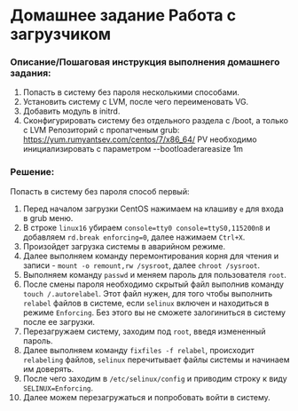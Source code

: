 # Домашнее задание Работа с загрузчиком

### Описание/Пошаговая инструкция выполнения домашнего задания:
1. Попасть в систему без пароля несколькими способами.
2. Установить систему с LVM, после чего переименовать VG.
3. Добавить модуль в initrd. 
4. Сконфигурировать систему без отдельного раздела с /boot, 
а только с LVM Репозиторий с пропатченым grub: https://yum.rumyantsev.com/centos/7/x86_64/ PV 
необходимо инициализировать с параметром --bootloaderareasize 1m

### Решение:
Попасть в систему без пароля способ первый:
1. Перед началом загрузки CentOS нажимаем на клашиву ```e``` для входа в grub меню.
2. В строке ```linux16``` убираем ```console=tty0 console=ttyS0,115200n8``` и добавляем ```rd.break enforcing=0```, далее нажимаем ```Ctrl+X```.
3. Произойдет загрузка системы в аварийном режиме.
4. Далее выполняем команду перемонтирования корня для чтения и записи - ```mount -o remount,rw /sysroot```, далее ```chroot /sysroot```.
5. Выполняем команду ```passwd``` и меняем пароль для пользователя ```root```.
6. После смены пароля необходимо скрытый файл выполнив команду ```touch /.autorelabel```. Этот файл нужен, для того чтобы выполнить ```relabel``` файлов в системе, 
если ```selinux``` включен и находиться в режиме ```Enforcing```. Без этого вы не сможете залогиниться в систему после ее загрузки.
7. Перезагружаем систему, заходим под ```root```, введя измененный пароль.
8. Далее выполняем команду ```fixfiles -f relabel```, происходит ```relabeling``` файлов, ```selinux``` перечитывает файлы системы и начинаем им доверять.
9. После чего заходим в ```/etc/selinux/config``` и приводим строку к виду ```SELINUX=Enforcing```.
10. Далее можем перезагружаться и попробовать войти в систему.
